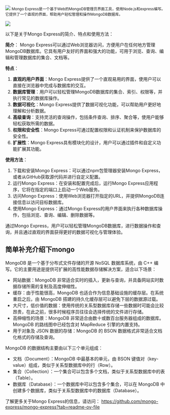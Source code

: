 <img src="/assets/image/240114-mongoexpress-1.png" style="max-width: 70%; height: auto;">
<small>Mongo Express是一个基于Web的MongoDB管理员界面工具，使用Node.js和express编写。它提供了一个直观的界面，帮助用户轻松管理和操作MongoDB数据库。</small>



![](/assets/image/240114-mongoexpress-1.png)


以下是关于Mongo Express的简介、特点和使用方法：

**简介**：
Mongo Express可以通过Web浏览器访问，方便用户在任何地方管理MongoDB数据库。它具有用户友好的界面和强大的功能，可用于浏览、查询、编辑和管理数据库的集合、文档等。

**特点**：
1. **直观的用户界面**：Mongo Express提供了一个直观易用的界面，使用户可以直接在浏览器中完成与数据库的交互。
2. **数据库管理**：用户可以轻松管理MongoDB数据库的集合、索引、权限等，并执行常见的数据库操作。
3. **数据可视化**：Mongo Express提供了数据可视化功能，可以帮助用户更好地理解和分析数据。
4. **高级查询**：支持灵活的查询操作，包括条件查询、排序、聚合等，使用户能够轻松获取所需的数据。
5. **权限和安全性**：Mongo Express可通过配置权限和认证机制来保护数据库的安全性。
6. **扩展性**：Mongo Express具有模块化的设计，用户可以通过插件和自定义功能扩展其功能。

**使用方法**：
1. 下载和安装Mongo Express：可以通过npm包管理器安装Mongo Express，或者从GitHub获取源代码并进行自定义配置。
2. 运行Mongo Express：在安装和配置完成后，运行Mongo Express应用程序，它将在指定的端口上启动一个Web服务。
3. 访问Mongo Express：使用Web浏览器打开指定的URL，并提供MongoDB连接信息以访问目标数据库。
4. 使用Mongo Express：通过Mongo Express的用户界面来执行各种数据库操作，包括浏览、查询、编辑、删除数据等。

通过Mongo Express，用户可以轻松管理MongoDB数据库，进行数据操作和查询，并且通过直观的界面获得更好的数据可视化与管理体验。

## 简单补充介绍下mongo

MongoDB 是一个基于分布式文件存储的开源 NoSQL 数据库系统，由 C++ 编写。它的主要用途是提供可扩展的高性能数据存储解决方案，适合以下场景：

- 网站数据：MongoDB 非常适合实时的插入，更新与查询，并具备网站实时数据存储所需的复制及高度伸缩性。
- 缓存：由于性能很高，MongoDB 也适合作为信息基础设施的缓存层。在系统重启之后，由 MongoDB 搭建的持久化缓存层可以避免下层的数据源过载。
- 大尺寸，低价值的数据：使用传统的关系型数据库存储一些数据时可能会比较昂贵，在此之前，很多时候程序员往往会选择传统的文件进行存储。
- 高伸缩性的场景：MongoDB 非常适合由数十或数百台服务器组成的数据库。MongoDB 的路线图中已经包含对 MapReduce 引擎的内置支持。
- 用于对象及 JSON 数据的存储：MongoDB 的 BSON 数据格式非常适合文档化格式的存储及查询。

MongoDB 的数据结构主要由以下三个单元组成：

- 文档（Document）：MongoDB 中最基本的单元，由 BSON 键值对（key-value）组成，类似于关系型数据库中的行（Row）。
- 集合（Collection）：一个集合可以包含多个文档，类似于关系型数据库中的表（Table）。
- 数据库（Database）：一个数据库中可以包含多个集合，可以在 MongoDB 中创建多个数据库，类似于关系型数据库中的数据库（Database）。

了解更多关于Mongo Express的信息，请访问：
https://github.com/mongo-express/mongo-express?tab=readme-ov-file